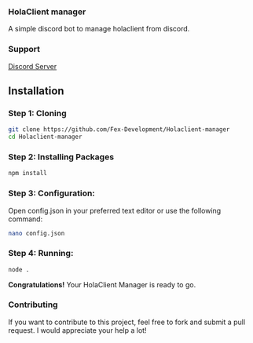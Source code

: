 ### HolaClient manager
A simple discord bot to manage holaclient from discord.

### Support
[Discord Server](https://discord.gg/tRH8Cy8Z)

## Installation

### Step 1: Cloning

```bash
git clone https://github.com/Fex-Development/Holaclient-manager
cd Holaclient-manager
```

### Step 2: Installing Packages
```bash
npm install
```

### Step 3: Configuration:
Open config.json in your preferred text editor or use the following command:
```bash
nano config.json
```

### Step 4: Running:
```bash
node .
```

**Congratulations!** Your HolaClient Manager is ready to go. 

### Contributing
If you want to contribute to this project, feel free to fork and submit a pull request. I would appreciate your help a lot!
